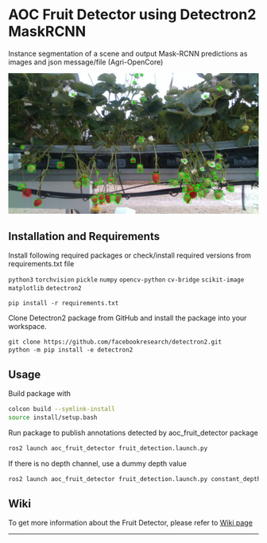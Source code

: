 # AOC Fruit Detector using Detectron2 MaskRCNN

Instance segmentation of a scene and output Mask-RCNN predictions as images and json message/file (Agri-OpenCore)

![Example images](./scripts/data/figure/output_fig.png)

## Installation and Requirements

Install following required packages or check/install required versions from requirements.txt file

`python3` `torchvision` `pickle` `numpy` `opencv-python` `cv-bridge` `scikit-image` `matplotlib`
`detectron2` 

```
pip install -r requirements.txt
```
Clone Detectron2 package from GitHub and install the package into your workspace.

```
git clone https://github.com/facebookresearch/detectron2.git
python -m pip install -e detectron2
```

## Usage

Build package with

```bash
colcon build --symlink-install
source install/setup.bash 
```

Run package to publish annotations detected by aoc_fruit_detector package 

```bash
ros2 launch aoc_fruit_detector fruit_detection.launch.py
```

If there is no depth channel, use a dummy depth value 

```bash
ros2 launch aoc_fruit_detector fruit_detection.launch.py constant_depth_value:=0.5
```

## Wiki

To get more information about the Fruit Detector, please refer to [Wiki page][wiki_page]

---

[wiki_page]: https://github.com/LCAS/fruit_detector/wiki